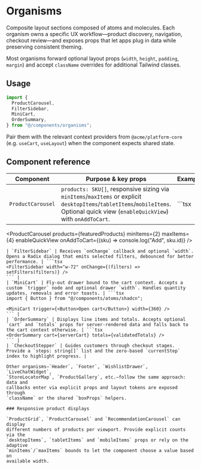 # Organisms

Composite layout sections composed of atoms and molecules. Each organism owns a
specific UX workflow—product discovery, navigation, checkout review—and exposes
props that let apps plug in data while preserving consistent theming.

Most organisms forward optional layout props (`width`, `height`, `padding`,
`margin`) and accept `className` overrides for additional Tailwind classes.

## Usage

```ts
import {
  ProductCarousel,
  FilterSidebar,
  MiniCart,
  OrderSummary,
} from "@/components/organisms";
```

Pair them with the relevant context providers from `@acme/platform-core` (e.g.
`useCart`, `useLayout`) when the component expects shared state.

## Component reference

| Component | Purpose & key props | Example |
| --- | --- | --- |
| `ProductCarousel` | `products: SKU[]`, responsive sizing via `minItems`/`maxItems` or explicit `desktopItems`/`tabletItems`/`mobileItems`. Optional quick view (`enableQuickView`) with `onAddToCart`. | ```tsx
<ProductCarousel
  products={featuredProducts}
  minItems={2}
  maxItems={4}
  enableQuickView
  onAddToCart={(sku) => console.log("Add", sku.id)}
/> 
``` |
| `FilterSidebar` | Receives `onChange` callback and optional `width`. Opens a Radix dialog that emits selected filters, debounced for better performance. | ```tsx
<FilterSidebar width="w-72" onChange={(filters) => setFilters(filters)} />
``` |
| `MiniCart` | Fly-out drawer bound to the cart context. Accepts a custom `trigger` node and optional drawer `width`. Handles quantity updates, removals and error toasts. | ```tsx
import { Button } from "@/components/atoms/shadcn";

<MiniCart trigger={<Button>Open cart</Button>} width={360} />
``` |
| `OrderSummary` | Displays line items and totals. Accepts optional `cart` and `totals` props for server-rendered data and falls back to the cart context otherwise. | ```tsx
<OrderSummary cart={serverCart} totals={validatedTotals} />
``` |
| `CheckoutStepper` | Guides customers through checkout stages. Provide a `steps: string[]` list and the zero-based `currentStep` index to highlight progress. |

Other organisms—`Header`, `Footer`, `WishlistDrawer`, `LiveChatWidget`,
`StoreLocatorMap`, `ProductGallery`, etc.—follow the same approach: data and
callbacks enter via explicit props and layout tokens are exposed through
`className` or the shared `boxProps` helpers.

### Responsive product displays

`ProductGrid`, `ProductCarousel` and `RecommendationCarousel` can display
different numbers of products per viewport. Provide explicit counts via the
`desktopItems`, `tabletItems` and `mobileItems` props or rely on the adaptive
`minItems`/`maxItems` bounds to let the component choose a value based on
available width.
